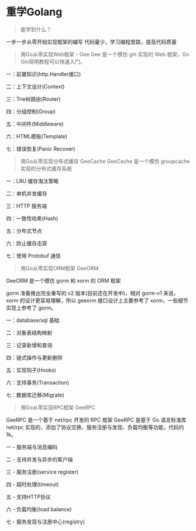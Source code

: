 # 重学Golang

> 能学到什么？

一步一步从零开始实现框架的编写
代码量少，学习编程思路，提高代码质量


> 用Go从零实现Web框架 - Gee
Gee 是一个模仿 gin 实现的 Web 框架，Go Gin简明教程可以快速入门。

一：前置知识(http.Handler接口)

二：上下文设计(Context) 

三：Trie树路由(Router)

四：分组控制(Group)

五：中间件(Middleware)

六：HTML模板(Template)

七：错误恢复(Panic Recover)

> 用Go从零实现分布式缓存 GeeCache
GeeCache 是一个模仿 groupcache 实现的分布式缓存系统

一：LRU 缓存淘汰策略

二：单机并发缓存

三：HTTP 服务端

四：一致性哈希(Hash)

五：分布式节点

六：防止缓存击穿

七：使用 Protobuf 通信

> 用Go从零实现ORM框架 GeeORM

GeeORM 是一个模仿 gorm 和 xorm 的 ORM 框架

gorm 准备推出完全重写的 v2 版本(目前还在开发中)，相对 gorm-v1 来说，xorm 的设计更容易理解，所以 geeorm 接口设计上主要参考了 xorm，一些细节实现上参考了 gorm。

一：database/sql 基础

二：对象表结构映射

三：记录新增和查询

四：链式操作与更新删除

五：实现钩子(Hooks)

六：支持事务(Transaction)

七：数据库迁移(Migrate)

> 用Go从零实现RPC框架 GeeRPC

GeeRPC 是一个基于 net/rpc 开发的 RPC 框架 GeeRPC 是基于 Go 语言标准库 net/rpc 实现的，添加了协议交换、服务注册与发现、负载均衡等功能，代码约 1k。

一 - 服务端与消息编码

二 - 支持并发与异步的客户端

三 - 服务注册(service register)

四 - 超时处理(timeout)

五 - 支持HTTP协议

六 - 负载均衡(load balance)

七 - 服务发现与注册中心(registry)
